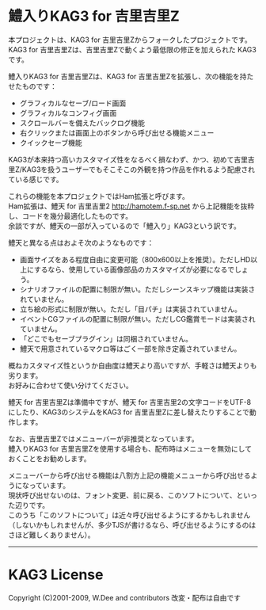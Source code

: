 # 鱧入りKAG3 for 吉里吉里Z

本プロジェクトは、KAG3 for 吉里吉里Zからフォークしたプロジェクトです。<br>
KAG3 for 吉里吉里Zは、吉里吉里Zで動くよう最低限の修正を加えられた KAG3 です。

鱧入りKAG3 for 吉里吉里Zは、KAG3 for 吉里吉里Zを拡張し、次の機能を持たせたものです：

* グラフィカルなセーブ/ロード画面
* グラフィカルなコンフィグ画面
* スクロールバーを備えたバックログ機能
* 右クリックまたは画面上のボタンから呼び出せる機能メニュー
* クイックセーブ機能

KAG3が本来持つ高いカスタマイズ性をなるべく損なわず、かつ、初めて吉里吉里Z/KAG3を扱うユーザーでもそこそこの外観を持つ作品を作れるよう配慮されている感じです。

これらの機能を本プロジェクトではHam拡張と呼びます。<br>
Ham拡張は、鱧天 for 吉里吉里2 http://hamotem.f-sp.net から上記機能を抜粋し、コードを幾分最適化したものです。<br>
余談ですが、鱧天の一部が入っているので「鱧入り」KAG3という訳です。

鱧天と異なる点はおよそ次のようなものです：

* 画面サイズをある程度自由に変更可能（800x600以上を推奨）。ただしHD以上にするなら、使用している画像部品のカスタマイズが必要になるでしょう。
* シナリオファイルの配置に制限が無い。ただしシーンスキップ機能は実装されていません。
* 立ち絵の形式に制限が無い。ただし「目パチ」は実装されていません。
* イベントCGファイルの配置に制限が無い。ただしCG鑑賞モードは実装されていません。
* 「どこでもセーブプラグイン」は同梱されていません。
* 鱧天で用意されているマクロ等はごく一部を除き定義されていません。

概ねカスタマイズ性というか自由度は鱧天より高いですが、手軽さは鱧天よりも劣ります。<br>
お好みに合わせて使い分けてください。

鱧天 for 吉里吉里Zは準備中ですが、鱧天 for 吉里吉里2の文字コードをUTF-8にしたり、KAG3のシステムをKAG3 for 吉里吉里Zに差し替えたりすることで動作します。

なお、吉里吉里Zではメニューバーが非推奨となっています。<br>
鱧入りKAG3 for 吉里吉里Zを使用する場合も、配布時はメニューを無効にしておくことをお勧めします。

メニューバーから呼び出せる機能は八割方上記の機能メニューから呼び出せるようになっています。<br>
現状呼び出せないのは、フォント変更、前に戻る、このソフトについて、といった辺りです。<br>
このうち「このソフトについて」は近々呼び出せるようにするかもしれません（しないかもしれませんが、多少TJSが書けるなら、呼び出せるようにするのはさほど難しくありません）。

---
# KAG3 License
Copyright (C)2001-2009, W.Dee and contributors  改変・配布は自由です

